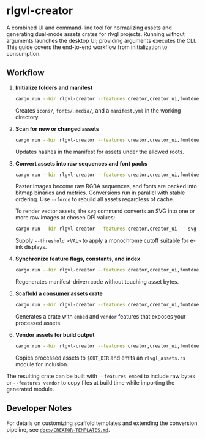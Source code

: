<!--
src/bin/creator/README.md - Guide to the rlvgl-creator binary workflows.
-->
# rlgvl-creator

A combined UI and command-line tool for normalizing assets and generating dual-mode assets crates for rlvgl projects. Running without arguments launches the desktop UI; providing arguments executes the CLI. This guide covers the end-to-end workflow from initialization to consumption.

## Workflow

1. **Initialize folders and manifest**
   ```sh
   cargo run --bin rlgvl-creator --features creator,creator_ui,fontdue -- init
   ```
   Creates `icons/`, `fonts/`, `media/`, and a `manifest.yml` in the working directory.

2. **Scan for new or changed assets**
   ```sh
   cargo run --bin rlgvl-creator --features creator,creator_ui,fontdue -- scan .
   ```
   Updates hashes in the manifest for assets under the allowed roots.

3. **Convert assets into raw sequences and font packs**
   ```sh
   cargo run --bin rlgvl-creator --features creator,creator_ui,fontdue -- convert
   ```
   Raster images become raw RGBA sequences, and fonts are packed into bitmap binaries and metrics. Conversions run in parallel
   with stable ordering. Use `--force` to rebuild all assets regardless of cache.

   To render vector assets, the `svg` command converts an SVG into one or more raw images at chosen DPI values:
   ```sh
   cargo run --bin rlgvl-creator --features creator,creator_ui -- svg logo.svg out/ --dpi 96 --dpi 192
   ```
   Supply `--threshold <VAL>` to apply a monochrome cutoff suitable for e-ink displays.

4. **Synchronize feature flags, constants, and index**
   ```sh
   cargo run --bin rlgvl-creator --features creator,creator_ui,fontdue -- sync
   ```
   Regenerates manifest-driven code without touching asset bytes.

5. **Scaffold a consumer assets crate**
   ```sh
   cargo run --bin rlgvl-creator --features creator,creator_ui,fontdue -- scaffold assets-crate
   ```
   Generates a crate with `embed` and `vendor` features that exposes your processed assets.

6. **Vendor assets for build output**
   ```sh
   cargo run --bin rlgvl-creator --features creator,creator_ui,fontdue -- vendor
   ```
   Copies processed assets to `$OUT_DIR` and emits an `rlvgl_assets.rs` module for inclusion.

The resulting crate can be built with `--features embed` to include raw bytes or `--features vendor` to copy files at build time while importing the generated module.

## Developer Notes

For details on customizing scaffold templates and extending the conversion pipeline, see
[`docs/CREATOR-TEMPLATES.md`](../../../docs/CREATOR-TEMPLATES.md).
